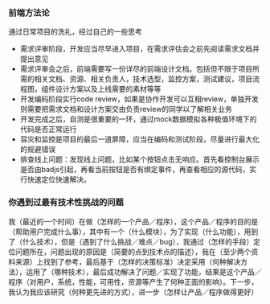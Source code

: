 ### 前端方法论
通过日常项目的洗礼，经过自己的一些思考  
+ 需求评审阶段，开发应当尽早进入项目，在需求评估会之前先阅读需求文档并提出意见
+ 需求评审会之后，前端需要写一份详尽的前端设计文档。包括但不限于项目所需的相关文档、资源、相关负责人，技术选型，监控方案，测试建议，项目流程图，组件设计方案以及上线需要的素材等等
+ 开发编码阶段实行code review，如果是协作开发可以互相review，单独开发则需要把需求文档和设计方案交由负责review的同学以了解相关业务
+ 开发完成之后，自测是很重要的一环，通过mock数据模拟各种极值环境下的代码是否正常运行
+ 容灾和监控是项目的最后一道屏障，应当在编码和测试阶段，尽量进行最大化的规避错误
+ 排查线上问题：发现线上问题，比如某个按钮点击无响应。首先看控制台展示 是否由badjs引起，再看当前按钮是否有绑定事件，再查看相应的源代码，实行快速定位快速解决。

### 你遇到过最有技术性挑战的问题
我（最近的一个时间）在做（怎样的一个产品／程序），这个产品／程序的目的是（帮助用户完成什么事），其中有一个（什么模块），为了实现（什么功能），用到了（什么技术），但是（遇到了什么挑战／难点／bug），我通过（怎样的手段）定位问题所在，问题出现的原因是（简要的点到技术点的描述），我在（至少两个资料来源）上找到了参考，最后基于（怎样的决策标准）决定采用（何种解决方法），运用了（哪种技术），最后成功解决了问题／实现了功能，结果是这个产品／程序（对用户，系统，性能，可用性，资源等产生了何种正面的影响）。下一步，我认为我应该研究（何种更先进的方式），进一步（怎样让产品／程序做得更好）
